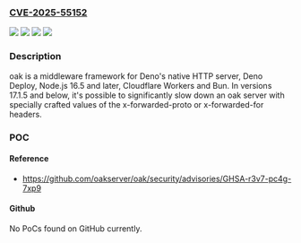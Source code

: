 ### [CVE-2025-55152](https://cve.mitre.org/cgi-bin/cvename.cgi?name=CVE-2025-55152)
![](https://img.shields.io/static/v1?label=Product&message=oak&color=blue)
![](https://img.shields.io/static/v1?label=Version&message=%3C%2017.1.6%20&color=brightgreen)
![](https://img.shields.io/static/v1?label=Vulnerability&message=CWE-1333%3A%20Inefficient%20Regular%20Expression%20Complexity&color=brightgreen)
![](https://img.shields.io/static/v1?label=Vulnerability&message=CWE-400%3A%20Uncontrolled%20Resource%20Consumption&color=brightgreen)

### Description

oak is a middleware framework for Deno's native HTTP server, Deno Deploy, Node.js 16.5 and later, Cloudflare Workers and Bun. In versions 17.1.5 and below, it's possible to significantly slow down an oak server with specially crafted values of the x-forwarded-proto or x-forwarded-for headers.

### POC

#### Reference
- https://github.com/oakserver/oak/security/advisories/GHSA-r3v7-pc4g-7xp9

#### Github
No PoCs found on GitHub currently.

